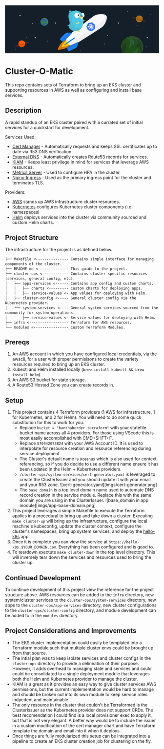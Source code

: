 ![cert-generator.yaml](imgs/gopher-k8s-space.png)
# Cluster-O-Matic
This repo contains sets of Terraform to bring up an EKS cluster and supporting resources in AWS as well as configuring and install base services. 

## Description
A rapid standup of an EKS cluster paired with a currated set of initial services for a quickstart for development.

Services Used:
 * [Cert Manager](https://cert-manager.io) - Automatically requests and keeps SSL certificates up to date via R53 DNS verification.
 * [External DNS](https://github.com/kubernetes-sigs/external-dns) - Automatically creates Route53 records for services.
 * [KIAM](https://github.com/uswitch/kiam) - Keeps least privilege in mind for services that leverage AWS resources.
 * [Metrics Server](https://github.com/kubernetes-sigs/metrics-server) - Used to configure HPA in the cluster.
 * [Nginx-Ingress](https://github.com/kubernetes/ingress-nginx) - Used as the primary ingress point for the cluster and terminates TLS.

 Providers:
* [AWS](https://www.terraform.io/docs/providers/aws/index.html) stands up AWS infrastructure cluster resources.
* [Kubernetes](https://www.terraform.io/docs/providers/kubernetes/index.html) configures Kubernetes cluster components (i.e. namespaces)
* [Helm](https://www.terraform.io/docs/providers/helm/index.html) deploys services into the cluster via community sourced and custom Helm charts.

## Project Structure
The infrastructure for the project is as defined below.

```
├── Makefile <--------------- Contains simple interface for managing components of the cluster.
├── README.md <-------------- This guide to the project.
├── cluster-ops <------------ Contains cluster specific resources (services, general config, etc).
│   ├── apps-services <------ Contains app config and custom charts.
│   │   ├── charts <--------- Custom charts for deploying apps.
│   │   ├── service-values <- App values for deploying with Helm.
│   ├── cluster-config <----- General cluster config via the Kubernetes provider.
│   └── system-services <---- General system services sourced from the community for system operations. 
│       ├── service-values <- Service values for deploying with Helm.
├── infra <------------------ Terraform for AWS resources.
└── modules <---------------- Custom Terraform Modules.
```

## Prereqs
1. An AWS account in which you have configured local credentials, via the awscli, for a user with proper permisisons to create the variety resources required to bring up an EKS cluster.
2. Kubectl and Helm installed locally (`brew install kubectl && brew install helm`).
3. An AWS S3 bucket for state storage.
4. A Route53 Hosted Zone you can create records in.

## Setup
1. This project contains 4 Terraform providers (1 AWS for infrastructure, 1 for Kubernetes, and 2 for Helm). You will need to do some quick substitution for this to work for you.
    * Replace `bucket = "banthaherder.terraform"` with your statefile bucket name across all 4 providers. For those using VScode this is most easily accomplished with CMD+SHFT+F.
    * Replace `570942073824` with your AWS Account ID. It is used to interpolate for resource creation and resource referencing during service deployment.
    * The Cluster's default name is `Oceanus` which is also used for context referencing, so if you do decide to use a different name ensure it has been updated in the Helm + Kubernetes providers.
    * `/cluster-ops/system-services/cert-generator.yaml` is leveraged to create the ClusterIssuer and you should update it with your email and your R53 zone.
    ![cert-generator.yaml][imgs/cert-generator.png]
    * The `base_domain` is a top level domain name used to automate DNS record creation in the service module. Replace this with the same domain you are using in the ClusterIssuer.
    ![base_domain in app module][imgs/app-base-domain.png]
2. This project leverages a simple Makefile to execute the Terraform applies in a procedural to bring up and take down a cluster. Executing `make cluster-up` will bring up the infrastructure, configure the local machine's kubeconfig, update the cluster context, configure the cluster's namespaces, bring up system services, and deploy the [hello-k8s](https://github.com/paulbouwer/hello-kubernetes) app.
3. Once it is complete you can view the service at `https://hello-k8s.$YOUR_DOMAIN.com`. Everything has been configured and is good to.
4. To teardown exectute `make cluster-down` in the top level directory. This will inversely tear down the services and resources used to bring the cluster up.

## Continued Development
To continue development of this project view the reference for the project structure above. AWS resources can be added to the `infra` directory, new system/cluster services to the `cluster-ops/system-services` directory, new apps to the `cluster-ops/app-services` directory, new cluster configurations to the `cluster-ops/cluster-config` directory, and module development can be added to in the `modules` directory.

## Project Considerations and Improvements
* The EKS cluster implementation could easily be templated into a Terraform module such that multiple cluster envs could be brought up from that source.
* The intial plan was to keep isolate services and cluster configs in the  `cluster-ops` directory to provide a delineation of their purpose. However, it adds overhead to managing state and services and could could be consolidated to a single deployment module that leverages both the Helm and Kubernetes provider to manage the cluster.
* KIAM is a great as it provides an easy way to give cluster services AWS permissions, but the current implementation would be hard to manage and should be broken out into its own module to keep service roles indpedent and maintainable.
* The only resource in the cluster that couldn't be Terraformed is the ClusterIssuer as the Kubernetes provider does not support CRDs. The best recomendation I could find is a local provisioner exec to apply it, but that is not very elegant. A better way would be to include the issuer in a custom modification of the cert manager chart and have Terraform template the domain and email into it when it deploys.
* Once things are fully modularized this setup can be integrated into a pipeline to create an EKS cluster creation job for clustering on the fly.